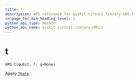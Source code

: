 ```yaml
---
title: t
description: API reference for qiskit.circuit.library.GMS.t
in_page_toc_min_heading_level: 1
python_api_type: method
python_api_name: qiskit.circuit.library.GMS.t
---
```


# t

<span id="qiskit.circuit.library.GMS.t" />

`GMS.t(qubit, *, q=None)`

Apply [`TGate`](qiskit.circuit.library.TGate "qiskit.circuit.library.TGate").

